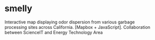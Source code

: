 # smelly
Interactive map displaying odor dispersion from various garbage processing sites across California. [Mapbox + JavaScript].  Collaboration between ScienceIT and Energy Technology Area
